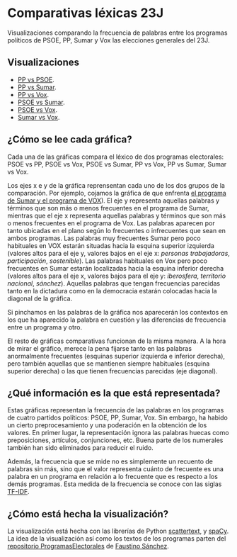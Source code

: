 # Comparativas léxicas 23J 
Visualizaciones comparando la frecuencia de palabras entre los programas políticos de PSOE, PP, Sumar y Vox  las elecciones generales del 23J.

## Visualizaciones
- [PP vs PSOE](https://lirondos.github.io/23j/comparaciones/PPvsPSOE.html).
- [PP vs Sumar](https://lirondos.github.io/23j/comparaciones/PPvsSumar.html).
- [PP vs Vox](https://lirondos.github.io/23j/comparaciones/PPvsVox.html).
- [PSOE vs Sumar](https://lirondos.github.io/23j/comparaciones/PSOEvsSumar.html).
- [PSOE vs Vox](https://lirondos.github.io/23j/comparaciones/PSOEvsVox.html).
- [Sumar vs Vox](https://lirondos.github.io/23j/comparaciones/SumarvsVox.html).


## ¿Cómo se lee cada gráfica?
Cada una de las gráficas compara el léxico de dos programas electorales: PSOE vs PP, PSOE vs Vox, PSOE vs Sumar, PP vs Vox, PP vs Sumar, Sumar vs Vox. 

Los ejes x e y de la gráfica reprensentan cada uno de los dos grupos de la comparación. Por ejemplo, cojamos la gráfica de que enfrenta [el programa de Sumar y el programa de VOX](https://lirondos.github.io/23j/comparaciones/SumarvsVox)). El eje y representa aquellas palabras y términos que son más o menos frecuentes en el programa de Sumar, mientras que el eje x representa aquellas palabras y términos que son más o menos frecuentes en el programa de Vox. Las palabras aparecen por tanto ubicadas en el plano según lo frecuentes o infrecuentes que sean en ambos programas. Las palabras muy frecuentes Sumar pero poco habituales en VOX estarán situadas hacia la esquina superior izquierda (valores altos para el eje y, valores bajos en el eje x: _personas trabajadoras_, _participación_, _sostenible_). Las palabras habituales en Vox pero poco frecuentes en Sumar estarán localizadas hacia la esquina inferior derecha (valores altos para el eje x, valores bajos para el eje y: _iberosfera_, _territorio nacional_, _sánchez_). Aquellas palabras que tengan frecuencias parecidas tanto en la dictadura como en la democracia estarán colocadas hacia la diagonal de la gráfica. 

Si pinchamos en las palabras de la gráfica nos aparecerán los contextos en los que ha aparecido la palabra en cuestión y las diferencias de frecuencia entre un programa y otro. 

El resto de gráficas comparativas funcionan de la misma manera. A la hora de mirar el gráfico, merece la pena fijarse tanto en las palabras anormalmente frecuentes (esquinas superior izquierda e inferior derecha), pero también aquellas que se mantienen siempre habituales (esquina superior derecha) o las que tienen frecuencias parecidas (eje diagonal).

## ¿Qué información es la que está representada?
Estas gráficas representan la frecuencia de las palabras en los programas de cuatro partidos políticos: PSOE, PP, Sumar, Vox. Sin embargo, ha habido un cierto preprocesamiento y una poderación en la obtención de los valores. En primer lugar, la representación ignora las palabras huecas como preposiciones, artículos, conjunciones, etc. Buena parte de los numerales también han sido eliminados para reducir el ruido.

Además, la frecuencia que se mide no es simplemente un recuento de palabras sin más, sino que el valor representa cuánto de frecuente es una palabra en un programa en relación a lo frecuente que es respecto a los demás programas. Esta medida de la frecuencia se conoce con las siglas [TF-IDF](https://es.wikipedia.org/wiki/Tf-idf).


## ¿Cómo está hecha la visualización?
La visualización está hecha con las librerías de Python [scattertext](https://github.com/JasonKessler/scattertext), y [spaCy](https://spacy.io/). La idea de la visualización así como los textos de los programas parten del [repositorio ProgramasElectorales](https://github.com/fsanchez83/ProgramasElectorales) de [Faustino Sánchez](https://twitter.com/Danielquinn_).
